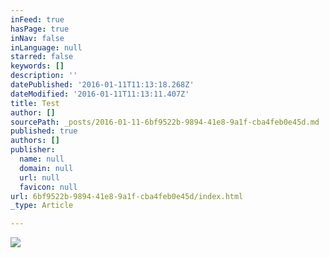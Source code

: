 ```yaml
---
inFeed: true
hasPage: true
inNav: false
inLanguage: null
starred: false
keywords: []
description: ''
datePublished: '2016-01-11T11:13:18.268Z'
dateModified: '2016-01-11T11:13:11.407Z'
title: Test
author: []
sourcePath: _posts/2016-01-11-6bf9522b-9894-41e8-9a1f-cba4feb0e45d.md
published: true
authors: []
publisher:
  name: null
  domain: null
  url: null
  favicon: null
url: 6bf9522b-9894-41e8-9a1f-cba4feb0e45d/index.html
_type: Article

---
```

![](https://s3-us-west-2.amazonaws.com/the-grid-img/p/e55ef01b10ddeb61caa35af373c083b7a6139043.jpg)